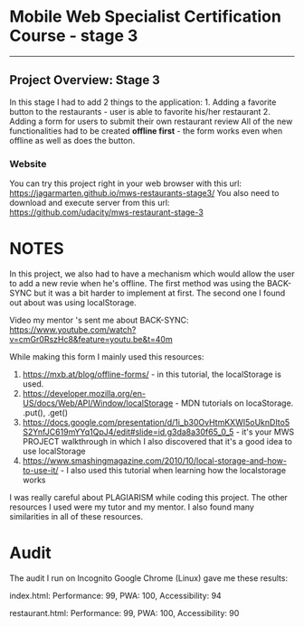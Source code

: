 # Mobile Web Specialist Certification Course - stage 3
---

## Project Overview: Stage 3

In this stage I had to add 2 things to the application:
    1. Adding a favorite button to the restaurants - user is able to favorite his/her restaurant
    2. Adding a form for users to submit their own restaurant review
All of the new functionalities had to be created **offline first** - the form works even when offline as well as does the button.

### Website

You can try this project right in your web browser with this url: https://jagarmarten.github.io/mws-restaurants-stage3/
You also need to download and execute server from this url: https://github.com/udacity/mws-restaurant-stage-3

# NOTES

In this project, we also had to have a mechanism which would allow the user to add a new revie when he's offline. The first method was using the BACK-SYNC but it was a bit harder to implement at first. The second one I found out about was using localStorage.
   
Video my mentor 's sent me about BACK-SYNC: https://www.youtube.com/watch?v=cmGr0RszHc8&feature=youtu.be&t=40m
    
While making this form I mainly used this resources:
1. https://mxb.at/blog/offline-forms/ - in this tutorial, the localStorage is used.
2. https://developer.mozilla.org/en-US/docs/Web/API/Window/localStorage - MDN tutorials on locaStorage. .put(), .get()
3. https://docs.google.com/presentation/d/1i_b30OvHtmKXWI5oUknDIto5S2YnfJC619mYYq1QpJ4/edit#slide=id.g3da8a30f65_0_5 - it's your MWS PROJECT walkthrough in which I also discovered that it's a good idea to use localStorage
4. https://www.smashingmagazine.com/2010/10/local-storage-and-how-to-use-it/ - I also used this tutorial when learning how the localstorage works
    
I was really careful about PLAGIARISM while coding this project. The other resources I used were my tutor and my mentor. I also found many similarities in all of these resources.

# Audit
The audit I run on Incognito Google Chrome (Linux) gave me these results:

index.html:
    Performance: 99,
    PWA: 100,
    Accessibility: 94

restaurant.html:
    Performance: 99,
    PWA: 100,
    Accessibility: 90